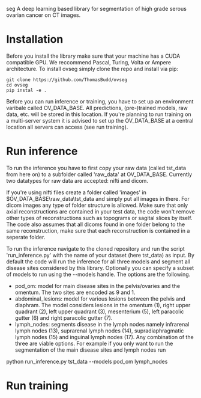 seg
A deep learning based library for segmentation of high grade serous ovarian cancer on CT images.

# Installation

Before you install the library make sure that your machine has a CUDA compatible GPU.
We reccommend Pascal, Turing, Volta or Ampere architecture.
To install ovseg simply clone the repo and install via pip:

```
git clone https://github.com/ThomasBudd/ovseg
cd ovseg
pip instal -e .
```

Before you can run inference or training, you have to set up an environment varibale called OV_DATA_BASE.
All predictions, (pre-)trained models, raw data, etc. will be stored in this location.
If you're planning to run training on a multi-server system it is advised to set up the OV_DATA_BASE at a central location all servers can access (see run training).

# Run inference

To run the inference you have to first copy your raw data (called tst_data from here on) to a subfolder called 'raw_data' at OV_DATA_BASE. Currently two datatypes for raw data are accepted: nifti and dicom.

If you're using nifti files create a folder called 'images' in $OV_DATA_BASE\raw_data\tst_data and simply put all images in there.
For dicom images any type of folder structure is allowed. Make sure that only axial reconstructions are contained in your test data, the code won't remove other types of reconstructions such as topograms or sagital slices by itself. The code also assumes that all dicoms found in one folder belong to the same reconstruction, make sure that each reconstruction is contained in a seperate folder.

To run the inference navigate to the cloned repository and run the script 'run_inference.py' with the name of your dataset (here tst_data) as input.
By default the code will run the inference for all three models and segment all disease sites considered by this library. Optionally you can specify a subset of models to run using the --models handle. The options are the following.

- pod_om: model for main disease sites in the pelvis/ovaries and the omentum. The two sites are encoded as 9 and 1.
- abdominal_lesions: model for various lesions between the pelvis and diaphram. The model considers lesions in the omentum (1), right upper quadrant (2), left upper quadrant (3), mesenterium (5), left paracolic gutter (6) and right  paracolic gutter (7).
- lymph_nodes: segments disease in the lymph nodes namely infrarenal lymph nodes (13), suprarenal lymph nodes (14), supradiaphragmatic lymph nodes (15) and inguinal 
lymph nodes (17).
Any combination of the three are viable options. For example if you only want to run the segmentation of the main disease sites and lymph nodes run

python run_inference.py tst_data --models pod_om lymph_nodes

# Run training

